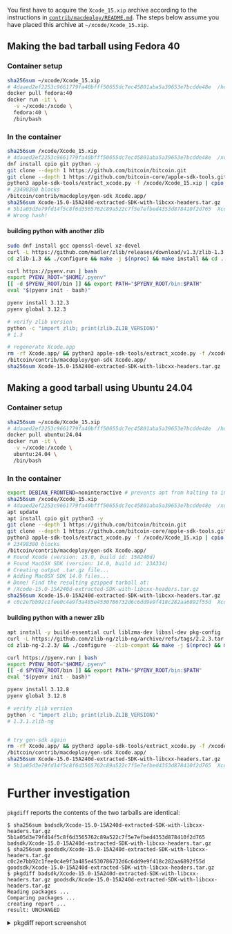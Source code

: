 You first have to acquire the `Xcode_15.xip` archive according to the instructions in [`contrib/macdeploy/README.md`](https://github.com/bitcoin/bitcoin/tree/master/contrib/macdeploy#readme). The steps below assume you have placed this archive at `~/xcode/Xcode_15.xip`.

## Making the bad tarball using Fedora 40
### Container setup
```bash
sha256sum ~/xcode/Xcode_15.xip
# 4daaed2ef2253c9661779fa40bfff50655dc7ec45801aba5a39653e7bcdde48e  /home/user/xcode/Xcode_15.xip
docker pull fedora:40
docker run -it \
  -v ~/xcode:/xcode \
  fedora:40 \
  /bin/bash
```

### In the container

```bash
sha256sum /xcode/Xcode_15.xip
# 4daaed2ef2253c9661779fa40bfff50655dc7ec45801aba5a39653e7bcdde48e  /xcode/Xcode_15.xip
dnf install cpio git python -y
git clone --depth 1 https://github.com/bitcoin/bitcoin.git
git clone --depth 1 https://github.com/bitcoin-core/apple-sdk-tools.git
python3 apple-sdk-tools/extract_xcode.py -f /xcode/Xcode_15.xip | cpio -d -i
# 23498380 blocks
/bitcoin/contrib/macdeploy/gen-sdk Xcode.app/
sha256sum Xcode-15.0-15A240d-extracted-SDK-with-libcxx-headers.tar.gz
# 5b1a05d3e79fd14f5c8f6d3565762c89a522c7f5e7efbed4353d878410f2d765  Xcode-15.0-15A240d-extracted-SDK-with-libcxx-headers.tar.gz
# Wrong hash!
```

#### building python with another zlib

```bash
sudo dnf install gcc openssl-devel xz-devel
curl -L https://github.com/madler/zlib/releases/download/v1.3/zlib-1.3.tar.gz | tar xzvf -
cd zlib-1.3 && ./configure && make -j $(nproc) && make install && cd ..

curl https://pyenv.run | bash
export PYENV_ROOT="$HOME/.pyenv"
[[ -d $PYENV_ROOT/bin ]] && export PATH="$PYENV_ROOT/bin:$PATH"
eval "$(pyenv init - bash)"

pyenv install 3.12.3
pyenv global 3.12.3

# verify zlib version
python -c "import zlib; print(zlib.ZLIB_VERSION)"
# 1.3

# regenerate Xcode.app
rm -rf Xcode.app/ && python3 apple-sdk-tools/extract_xcode.py -f /xcode/Xcode_15.xip | cpio -d -i
/bitcoin/contrib/macdeploy/gen-sdk Xcode.app/
sha256sum Xcode-15.0-15A240d-extracted-SDK-with-libcxx-headers.tar.gz
```

## Making a good tarball using Ubuntu 24.04

### Container setup
```bash
sha256sum ~/xcode/Xcode_15.xip
# 4daaed2ef2253c9661779fa40bfff50655dc7ec45801aba5a39653e7bcdde48e  /home/user/xcode/Xcode_15.xip
docker pull ubuntu:24.04
docker run -it \
  -v ~/xcode:/xcode \
  ubuntu:24.04 \
  /bin/bash
```

### In the container
```bash
export DEBIAN_FRONTEND=noninteractive # prevents apt from halting to interact
sha256sum /xcode/Xcode_15.xip
# 4daaed2ef2253c9661779fa40bfff50655dc7ec45801aba5a39653e7bcdde48e  /xcode/Xcode_15.xip
apt update
apt install cpio git python3 -y
git clone --depth 1 https://github.com/bitcoin/bitcoin.git
git clone --depth 1 https://github.com/bitcoin-core/apple-sdk-tools.git
python3 apple-sdk-tools/extract_xcode.py -f /xcode/Xcode_15.xip | cpio -d -i
# 23498380 blocks
/bitcoin/contrib/macdeploy/gen-sdk Xcode.app/
# Found Xcode (version: 15.0, build id: 15A240d)
# Found MacOSX SDK (version: 14.0, build id: 23A334)
# Creating output .tar.gz file...
# Adding MacOSX SDK 14.0 files...
# Done! Find the resulting gzipped tarball at:
# /Xcode-15.0-15A240d-extracted-SDK-with-libcxx-headers.tar.gz
sha256sum Xcode-15.0-15A240d-extracted-SDK-with-libcxx-headers.tar.gz
# c0c2e7bb92c1fee0c4e9f3a485e4530786732d6c6dd9e9f418c282aa6892f55d  Xcode-15.0-15A240d-extracted-SDK-with-libcxx-headers.tar.gz
```

#### building python with a newer zlib

```bash
apt install -y build-essential curl liblzma-dev libssl-dev pkg-config
curl -L https://github.com/zlib-ng/zlib-ng/archive/refs/tags/2.2.3.tar.gz | tar xzvf -
cd zlib-ng-2.2.3/ && ./configure --zlib-compat && make -j $(nproc) && make install && cd ../

curl https://pyenv.run | bash
export PYENV_ROOT="$HOME/.pyenv"
[[ -d $PYENV_ROOT/bin ]] && export PATH="$PYENV_ROOT/bin:$PATH"
eval "$(pyenv init - bash)"

pyenv install 3.12.8
pyenv global 3.12.8

# verify zlib version
python -c "import zlib; print(zlib.ZLIB_VERSION)"
# 1.3.1.zlib-ng


# try gen-sdk again
rm -rf Xcode.app/ && python3 apple-sdk-tools/extract_xcode.py -f /xcode/Xcode_15.xip | cpio -d -i
/bitcoin/contrib/macdeploy/gen-sdk Xcode.app/
sha256sum Xcode-15.0-15A240d-extracted-SDK-with-libcxx-headers.tar.gz
# 5b1a05d3e79fd14f5c8f6d3565762c89a522c7f5e7efbed4353d878410f2d765  Xcode-15.0-15A240d-extracted-SDK-with-libcxx-headers.tar.gz

```

# Further investigation

`pkgdiff` reports the contents of the two tarballs are identical:

```console
$ sha256sum badsdk/Xcode-15.0-15A240d-extracted-SDK-with-libcxx-headers.tar.gz
5b1a05d3e79fd14f5c8f6d3565762c89a522c7f5e7efbed4353d878410f2d765  badsdk/Xcode-15.0-15A240d-extracted-SDK-with-libcxx-headers.tar.gz
$ sha256sum goodsdk/Xcode-15.0-15A240d-extracted-SDK-with-libcxx-headers.tar.gz
c0c2e7bb92c1fee0c4e9f3a485e4530786732d6c6dd9e9f418c282aa6892f55d  goodsdk/Xcode-15.0-15A240d-extracted-SDK-with-libcxx-headers.tar.gz
$ pkgdiff badsdk/Xcode-15.0-15A240d-extracted-SDK-with-libcxx-headers.tar.gz goodsdk/Xcode-15.0-15A240d-extracted-SDK-with-libcxx-headers.tar.gz
Reading packages ...
Comparing packages ...
creating report ...
result: UNCHANGED
```
<details> 

<summary> pkgdiff report screenshot </summary>

![Image](https://github.com/user-attachments/assets/364c072b-bcb1-412a-92b0-ea2491878865)

</details>

